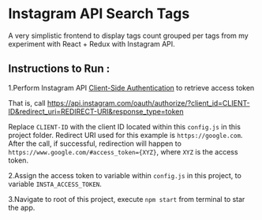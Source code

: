 # Instagram API Search Tags

A very simplistic frontend to display tags count grouped per tags from my experiment with React + Redux with Instagram API.


## Instructions to Run :

1.Perform Instagram API [Client-Side Authentication](https://www.instagram.com/developer/authentication/) to retrieve access token

That is, call https://api.instagram.com/oauth/authorize/?client_id=CLIENT-ID&redirect_uri=REDIRECT-URI&response_type=token

Replace `CLIENT-ID` with the client ID located within this `config.js` in this project folder.
Redirect URI used for this example is `https://google.com`.
After the call, if successful, redirection will happen to `https://www.google.com/#access_token={XYZ}`, where `XYZ` is the access token.

2.Assign the access token to variable within `config.js` in this project, to variable `INSTA_ACCESS_TOKEN`.

3.Navigate to root of this project, execute `npm start` from terminal to star the app.



